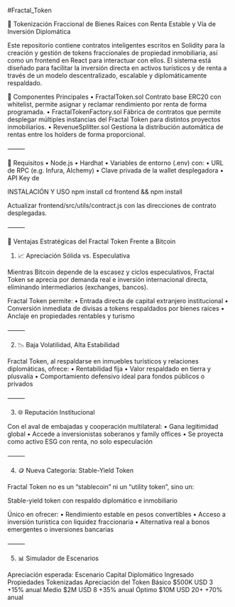 #Fractal_Token

📁 Tokenización Fraccional de Bienes Raíces con Renta Estable y Vía de Inversión Diplomática

Este repositorio contiene contratos inteligentes escritos en Solidity para la creación y gestión de tokens fraccionales de propiedad inmobiliaria, así como un frontend en React para interactuar con ellos. El sistema está diseñado para facilitar la inversión directa en activos turísticos y de renta a través de un modelo descentralizado, escalable y diplomáticamente respaldado.

🚀 Componentes Principales
	•	FractalToken.sol
Contrato base ERC20 con whitelist, permite asignar y reclamar rendimiento por renta de forma programada.
	•	FractalTokenFactory.sol
Fábrica de contratos que permite desplegar múltiples instancias del Fractal Token para distintos proyectos inmobiliarios.
	•	RevenueSplitter.sol
Gestiona la distribución automática de rentas entre los holders de forma proporcional.

⸻

🔧 Requisitos
	•	Node.js
	•	Hardhat
	•	Variables de entorno (.env) con:
	•	URL de RPC (e.g. Infura, Alchemy)
	•	Clave privada de la wallet desplegadora
	•	API Key de 

INSTALACIÓN Y USO 
npm install
cd frontend && npm install

Actualizar frontend/src/utils/contract.js con las direcciones de contrato desplegadas.

⸻

🧠 Ventajas Estratégicas del Fractal Token Frente a Bitcoin

1. 📈 Apreciación Sólida vs. Especulativa

Mientras Bitcoin depende de la escasez y ciclos especulativos, Fractal Token se aprecia por demanda real e inversión internacional directa, eliminando intermediarios (exchanges, bancos).

Fractal Token permite:
	•	Entrada directa de capital extranjero institucional
	•	Conversión inmediata de divisas a tokens respaldados por bienes raíces
	•	Anclaje en propiedades rentables y turismo

⸻

2. 📉 Baja Volatilidad, Alta Estabilidad

Fractal Token, al respaldarse en inmuebles turísticos y relaciones diplomáticas, ofrece:
	•	Rentabilidad fija
	•	Valor respaldado en tierra y plusvalía
	•	Comportamiento defensivo ideal para fondos públicos o privados

⸻

3. 🌐 Reputación Institucional

Con el aval de embajadas y cooperación multilateral:
	•	Gana legitimidad global
	•	Accede a inversionistas soberanos y family offices
	•	Se proyecta como activo ESG con renta, no solo especulación

⸻

4. 🪙 Nueva Categoría: Stable-Yield Token

Fractal Token no es un “stablecoin” ni un “utility token”, sino un:

Stable-yield token con respaldo diplomático e inmobiliario

Único en ofrecer:
	•	Rendimiento estable en pesos convertibles
	•	Acceso a inversión turística con liquidez fraccionaria
	•	Alternativa real a bonos emergentes o inversiones bancarias

⸻

5. 📊 Simulador de Escenarios

Apreciación esperada:
Escenario
Capital Diplomático Ingresado
Propiedades Tokenizadas
Apreciación del Token
Básico
$500K USD
3
+15% anual
Medio
$2M USD
8
+35% anual
Óptimo
$10M USD
20+
+70% anual


